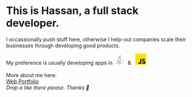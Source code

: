 # This is Hassan, a full stack developer.
<p> I occassionally push stuff here, otherwise I help-out companies scale their businesses through developing good products. </p>

My preference is usually developing apps in 
<img height="30" src="https://raw.githubusercontent.com/HassanAdnan123/portfolio/master/src/Assets/Icons/java.png" alt="Java Icon"/>&nbsp;&nbsp;&&nbsp;&nbsp;
<img height="30" src="https://raw.githubusercontent.com/HassanAdnan123/portfolio/master/src/Assets/Icons/js.png" alt="Javascript Icon"/> <br/><br/>
More about me here: <br/>
[Web Portfolio](https://www.hassan-adnan.netlify.app) <br/>_Drop a like there please. Thanks 💙_
